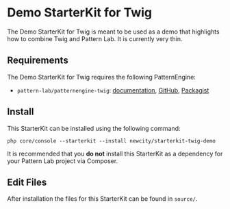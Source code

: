 # Demo StarterKit for Twig

The Demo StarterKit for Twig is meant to be used as a demo that highlights how to combine Twig and Pattern Lab. It is currently very thin. 

## Requirements

The Demo StarterKit for Twig requires the following PatternEngine:

* `pattern-lab/patternengine-twig`: [documentation](https://github.com/pattern-lab/patternengine-php-twig#twig-patternengine-for-pattern-lab), [GitHub](https://github.com/pattern-lab/patternengine-php-twig), [Packagist](https://packagist.org/packages/pattern-lab/patternengine-twig)

## Install

This StarterKit can be installed using the following command:

    php core/console --starterkit --install newcity/starterkit-twig-demo

It is recommended that you **do not** install this StarterKit as a dependency for your Pattern Lab project via Composer.

## Edit Files

After installation the files for this StarterKit can be found in `source/`.


